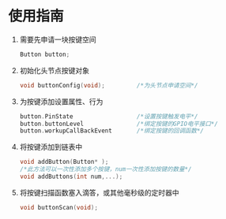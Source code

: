 

# 使用指南

1. 需要先申请一块按键空间

   ```c 
   Button button;
   ```

2. 初始化头节点按键对象

   ```c
   void buttonConfig(void);			/*为头节点申请空间*/
   ```

3. 为按键添加设置属性、行为

   ```c
   button.PinState					/*设置按键触发电平*/
   button.buttonLevel				/*绑定按键的GPIO电平接口*/
   button.workupCallBackEvent		/*绑定按键的回调函数*/
   ```

4. 将按键添加到链表中

   ```c
   void addButton(Button* );
   /*此方法可以一次性添加多个按键，num一次性添加按键的数量*/
   void addButtons(int num,...);	
   ```

5. 将按键扫描函数塞入滴答，或其他毫秒级的定时器中

   ```c
   void buttonScan(void);
   ```

   

   
